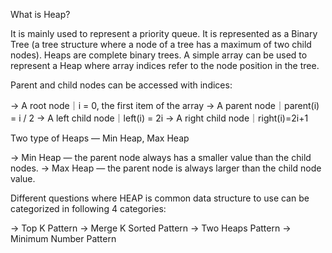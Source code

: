 What is Heap?

It is mainly used to represent a priority queue.
It is represented as a Binary Tree (a tree structure where a node of a tree has a maximum of two child nodes). Heaps are complete binary trees.
A simple array can be used to represent a Heap where array indices refer to the node position in the tree.




Parent and child nodes can be accessed with indices:


-> A root node｜i = 0, the first item of the array
-> A parent node｜parent(i) = i / 2
-> A left child node｜left(i) = 2i
-> A right child node｜right(i)=2i+1




Two type of Heaps — Min Heap, Max Heap

-> Min Heap — the parent node always has a smaller value than the child nodes.
-> Max Heap — the parent node is always larger than the child node value.





Different questions where HEAP is common data structure to use can be categorized in following 4 categories:

-> Top K Pattern
-> Merge K Sorted Pattern
-> Two Heaps Pattern
-> Minimum Number Pattern
